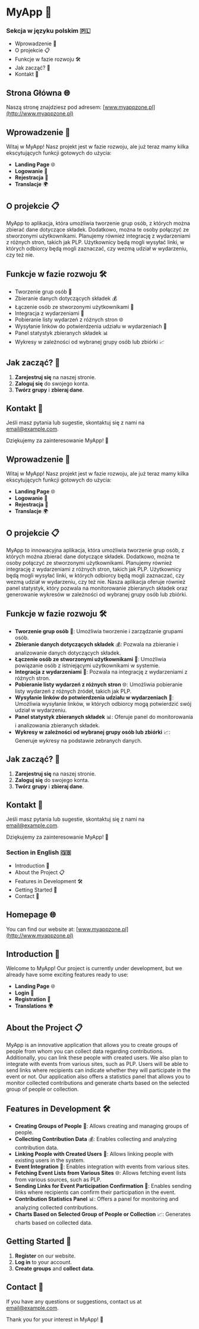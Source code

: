 
# MyApp 🚀

### Sekcja w języku polskim 🇵🇱
- Wprowadzenie 🌟
- O projekcie 📋
- Funkcje w fazie rozwoju 🛠️
- Jak zacząć? 🚀
- Kontakt 📧

## Strona Główna 🌐
Naszą stronę znajdziesz pod adresem: [www.myappzone.pl](http://www.myappzone.pl)

## Wprowadzenie 🌟
Witaj w MyApp! Nasz projekt jest w fazie rozwoju, ale już teraz mamy kilka ekscytujących funkcji gotowych do użycia:

- **Landing Page** 🌐
- **Logowanie** 🔐
- **Rejestracja** 📝
- **Translacje** 🌍

## O projekcie 📋
MyApp to aplikacja, która umożliwia tworzenie grup osób, z których można zbierać dane dotyczące składek. Dodatkowo, można te osoby połączyć ze stworzonymi użytkownikami. Planujemy również integrację z wydarzeniami z różnych stron, takich jak PLP. Użytkownicy będą mogli wysyłać linki, w których odbiorcy będą mogli zaznaczać, czy wezmą udział w wydarzeniu, czy też nie.

## Funkcje w fazie rozwoju 🛠️
- Tworzenie grup osób 👥
- Zbieranie danych dotyczących składek 💰
- Łączenie osób ze stworzonymi użytkownikami 🔗
- Integracja z wydarzeniami 📅
- Pobieranie listy wydarzeń z różnych stron 🌐
- Wysyłanie linków do potwierdzenia udziału w wydarzeniach 📩
- Panel statystyk zbieranych składek 📊
- Wykresy w zależności od wybranej grupy osób lub zbiórki 📈

## Jak zacząć? 🚀
1. **Zarejestruj się** na naszej stronie.
2. **Zaloguj się** do swojego konta.
3. **Twórz grupy** i **zbieraj dane**.

## Kontakt 📧
Jeśli masz pytania lub sugestie, skontaktuj się z nami na [email@example.com](mailto:email@example.com).

Dziękujemy za zainteresowanie MyApp! 🎉

## Wprowadzenie 🌟

Witaj w MyApp! Nasz projekt jest w fazie rozwoju, ale już teraz mamy kilka ekscytujących funkcji gotowych do użycia:

- **Landing Page** 🌐
- **Logowanie** 🔐
- **Rejestracja** 📝
- **Translacje** 🌍

## O projekcie 📋

MyApp to innowacyjna aplikacja, która umożliwia tworzenie grup osób, z których można zbierać dane dotyczące składek. Dodatkowo, można te osoby połączyć ze stworzonymi użytkownikami. Planujemy również integrację z wydarzeniami z różnych stron, takich jak PLP. Użytkownicy będą mogli wysyłać linki, w których odbiorcy będą mogli zaznaczać, czy wezmą udział w wydarzeniu, czy też nie. Nasza aplikacja oferuje również panel statystyk, który pozwala na monitorowanie zbieranych składek oraz generowanie wykresów w zależności od wybranej grupy osób lub zbiórki.

## Funkcje w fazie rozwoju 🛠️

- **Tworzenie grup osób** 👥: Umożliwia tworzenie i zarządzanie grupami osób.
- **Zbieranie danych dotyczących składek** 💰: Pozwala na zbieranie i analizowanie danych dotyczących składek.
- **Łączenie osób ze stworzonymi użytkownikami** 🔗: Umożliwia powiązanie osób z istniejącymi użytkownikami w systemie.
- **Integracja z wydarzeniami** 📅: Pozwala na integrację z wydarzeniami z różnych stron.
- **Pobieranie listy wydarzeń z różnych stron** 🌐: Umożliwia pobieranie listy wydarzeń z różnych źródeł, takich jak PLP.
- **Wysyłanie linków do potwierdzenia udziału w wydarzeniach** 📩: Umożliwia wysyłanie linków, w których odbiorcy mogą potwierdzić swój udział w wydarzeniu.
- **Panel statystyk zbieranych składek** 📊: Oferuje panel do monitorowania i analizowania zbieranych składek.
- **Wykresy w zależności od wybranej grupy osób lub zbiórki** 📈: Generuje wykresy na podstawie zebranych danych.

## Jak zacząć? 🚀

1. **Zarejestruj się** na naszej stronie.
2. **Zaloguj się** do swojego konta.
3. **Twórz grupy** i **zbieraj dane**.

## Kontakt 📧

Jeśli masz pytania lub sugestie, skontaktuj się z nami na [email@example.com](mailto:email@example.com).

Dziękujemy za zainteresowanie MyApp! 🎉

### Section in English 🇬🇧
- Introduction 🌟
- About the Project 📋
- Features in Development 🛠️
- Getting Started 🚀
- Contact 📧

## Homepage 🌐
You can find our website at: [www.myappzone.pl](http://www.myappzone.pl)

## Introduction 🌟

Welcome to MyApp! Our project is currently under development, but we already have some exciting features ready to use:

- **Landing Page** 🌐
- **Login** 🔐
- **Registration** 📝
- **Translations** 🌍

## About the Project 📋

MyApp is an innovative application that allows you to create groups of people from whom you can collect data regarding contributions. Additionally, you can link these people with created users. We also plan to integrate with events from various sites, such as PLP. Users will be able to send links where recipients can indicate whether they will participate in the event or not. Our application also offers a statistics panel that allows you to monitor collected contributions and generate charts based on the selected group of people or collection.

## Features in Development 🛠️

- **Creating Groups of People** 👥: Allows creating and managing groups of people.
- **Collecting Contribution Data** 💰: Enables collecting and analyzing contribution data.
- **Linking People with Created Users** 🔗: Allows linking people with existing users in the system.
- **Event Integration** 📅: Enables integration with events from various sites.
- **Fetching Event Lists from Various Sites** 🌐: Allows fetching event lists from various sources, such as PLP.
- **Sending Links for Event Participation Confirmation** 📩: Enables sending links where recipients can confirm their participation in the event.
- **Contribution Statistics Panel** 📊: Offers a panel for monitoring and analyzing collected contributions.
- **Charts Based on Selected Group of People or Collection** 📈: Generates charts based on collected data.

## Getting Started 🚀

1. **Register** on our website.
2. **Log in** to your account.
3. **Create groups** and **collect data**.

## Contact 📧

If you have any questions or suggestions, contact us at [email@example.com](mailto:email@example.com).

Thank you for your interest in MyApp! 🎉
